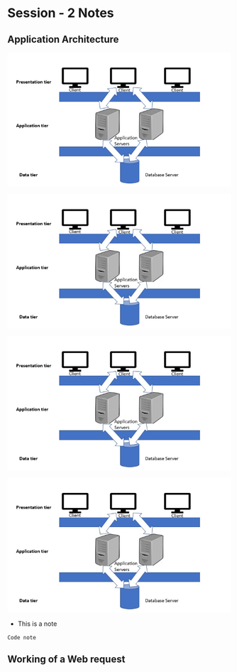 # Session - 2 Notes

## Application Architecture

![3-Tier-Architecture](assets/3-tier-architecture.webp)

![3-Tier-Architecture](https://github.com/samalprasant123/java-bootcamp-notes/blob/e573947383ff8b7abd6f668762e4685db4d0798d/assets/3-tier-architecture-copy.jpg)


![](assets/3-tier-architecture-copyPNG.png)

![](assets/3-tier-architecture-copyTIFF.tiff)

- This is a note
```
Code note
```


## Working of a Web request
